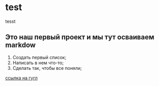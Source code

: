 # test
tesst

## Это наш первый проект и мы тут осваиваем markdow

1. Создать первый список;
2. Написать в нем что-то;
3. Сделать так, чтобы все поняли;

[ссылка на гугл](google.com)
